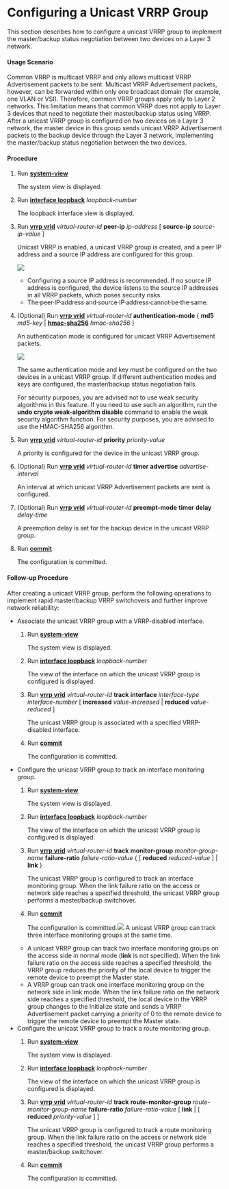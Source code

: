 Configuring a Unicast VRRP Group
================================

This section describes how to configure a unicast VRRP group to implement the master/backup status negotiation between two devices on a Layer 3 network.

#### Usage Scenario

Common VRRP is multicast VRRP and only allows multicast VRRP Advertisement packets to be sent. Multicast VRRP Advertisement packets, however, can be forwarded within only one broadcast domain (for example, one VLAN or VSI). Therefore, common VRRP groups apply only to Layer 2 networks. This limitation means that common VRRP does not apply to Layer 3 devices that need to negotiate their master/backup status using VRRP. After a unicast VRRP group is configured on two devices on a Layer 3 network, the master device in this group sends unicast VRRP Advertisement packets to the backup device through the Layer 3 network, implementing the master/backup status negotiation between the two devices.


#### Procedure

1. Run [**system-view**](cmdqueryname=system-view)
   
   
   
   The system view is displayed.
2. Run [**interface loopback**](cmdqueryname=interface+loopback) *loopback-number*
   
   
   
   The loopback interface view is displayed.
3. Run [**vrrp vrid**](cmdqueryname=vrrp+vrid) *virtual-router-id* **peer-ip** *ip-address* [ **source-ip** *source-ip-value* ]
   
   
   
   Unicast VRRP is enabled, a unicast VRRP group is created, and a peer IP address and a source IP address are configured for this group.
   
   
   
   ![](../../../../public_sys-resources/note_3.0-en-us.png) 
   * Configuring a source IP address is recommended. If no source IP address is configured, the device listens to the source IP addresses in all VRRP packets, which poses security risks.
   * The·peer·IP·address·and·source·IP·address·cannot·be·the·same.
4. (Optional) Run [**vrrp vrid**](cmdqueryname=vrrp+vrid) *virtual-router-id* **authentication-mode** { **md5** *md5-key* | [**hmac-sha256**](cmdqueryname=hmac-sha256) *hmac-sha256* }
   
   
   
   An authentication mode is configured for unicast VRRP Advertisement packets.
   
   
   
   ![](../../../../public_sys-resources/note_3.0-en-us.png) 
   
   The same authentication mode and key must be configured on the two devices in a unicast VRRP group. If different authentication modes and keys are configured, the master/backup status negotiation fails.
   
   For security purposes, you are advised not to use weak security algorithms in this feature. If you need to use such an algorithm, run the **undo crypto weak-algorithm disable** command to enable the weak security algorithm function. For security purposes, you are advised to use the HMAC-SHA256 algorithm.
5. Run [**vrrp vrid**](cmdqueryname=vrrp+vrid) *virtual-router-id* **priority** *priority-value*
   
   
   
   A priority is configured for the device in the unicast VRRP group.
6. (Optional) Run [**vrrp vrid**](cmdqueryname=vrrp+vrid) *virtual-router-id* **timer** **advertise** *advertise-interval*
   
   
   
   An interval at which unicast VRRP Advertisement packets are sent is configured.
7. (Optional) Run [**vrrp vrid**](cmdqueryname=vrrp+vrid) *virtual-router-id* **preempt-mode** **timer** **delay** *delay-time*
   
   
   
   A preemption delay is set for the backup device in the unicast VRRP group.
8. Run [**commit**](cmdqueryname=commit)
   
   
   
   The configuration is committed.

#### Follow-up Procedure

After creating a unicast VRRP group, perform the following operations to implement rapid master/backup VRRP switchovers and further improve network reliability:

* Associate the unicast VRRP group with a VRRP-disabled interface.
  1. Run [**system-view**](cmdqueryname=system-view)
     
     The system view is displayed.
  2. Run [**interface loopback**](cmdqueryname=interface+loopback) *loopback-number*
     
     The view of the interface on which the unicast VRRP group is configured is displayed.
  3. Run [**vrrp vrid**](cmdqueryname=vrrp+vrid) *virtual-router-id* **track** **interface** *interface-type* *interface-number* [ **increased** *value-increased* | **reduced** *value-reduced* ]
     
     The unicast VRRP group is associated with a specified VRRP-disabled interface.
  4. Run [**commit**](cmdqueryname=commit)
     
     The configuration is committed.
* Configure the unicast VRRP group to track an interface monitoring group.
  1. Run [**system-view**](cmdqueryname=system-view)
     
     The system view is displayed.
  2. Run [**interface loopback**](cmdqueryname=interface+loopback) *loopback-number*
     
     The view of the interface on which the unicast VRRP group is configured is displayed.
  3. Run [**vrrp vrid**](cmdqueryname=vrrp+vrid) *virtual-router-id* **track** **monitor-group** *monitor-group-name* **failure-ratio** *failure-ratio-value* { [ **reduced** *reduced-value* ] | **link** }
     
     The unicast VRRP group is configured to track an interface monitoring group. When the link failure ratio on the access or network side reaches a specified threshold, the unicast VRRP group performs a master/backup switchover.
  4. Run [**commit**](cmdqueryname=commit)
     
     The configuration is committed.![](../../../../public_sys-resources/note_3.0-en-us.png) A unicast VRRP group can track three interface monitoring groups at the same time.
  + A unicast VRRP group can track two interface monitoring groups on the access side in normal mode (**link** is not specified). When the link failure ratio on the access side reaches a specified threshold, the VRRP group reduces the priority of the local device to trigger the remote device to preempt the Master state.
  + A VRRP group can track one interface monitoring group on the network side in link mode. When the link failure ratio on the network side reaches a specified threshold, the local device in the VRRP group changes to the Initialize state and sends a VRRP Advertisement packet carrying a priority of 0 to the remote device to trigger the remote device to preempt the Master state.
* Configure the unicast VRRP group to track a route monitoring group.
  1. Run [**system-view**](cmdqueryname=system-view)
     
     The system view is displayed.
  2. Run [**interface loopback**](cmdqueryname=interface+loopback) *loopback-number*
     
     The view of the interface on which the unicast VRRP group is configured is displayed.
  3. Run [**vrrp vrid**](cmdqueryname=vrrp+vrid) *virtual-router-id* **track** **route-monitor-group** *route-monitor-group-name* **failure-ratio** *failure-ratio-value* [ **link** | [ **reduced** *priority-value* ] ]
     
     The unicast VRRP group is configured to track a route monitoring group. When the link failure ratio on the access or network side reaches a specified threshold, the unicast VRRP group performs a master/backup switchover.
  4. Run [**commit**](cmdqueryname=commit)
     
     The configuration is committed.